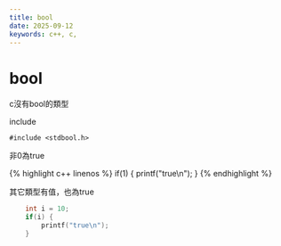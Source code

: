 ```yaml
---
title: bool
date: 2025-09-12
keywords: c++, c,
---
```

# bool

c沒有bool的類型

include

```
#include <stdbool.h>
```

非0為true

{% highlight c++ linenos %}
    if(1) {
        printf("true\n");
    }
{% endhighlight %}

其它類型有值，也為true

```cpp
    int i = 10;
    if(i) {
        printf("true\n");
    }
```
